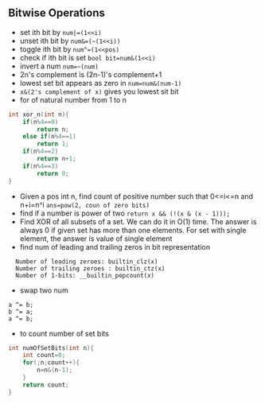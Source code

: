 ## Bitwise Operations
- set ith bit by `num|=(1<<i)`
- unset ith bit by `num&=(~(1<<i))`
- toggle ith bit by `num^=(1<<pos)`
- check if ith bit is set `bool bit=num&(1<<i)`
- invert a num `num=~(num)`
- 2n's complement is (2n-1)'s complement+1
- lowest set bit appears as zero in `num=num&(num-1)`
- `x&(2's complement of x)` gives you lowest sit bit
- for of natural number from 1 to n
```cpp
int xor_n(int n){
    if(n%4==0)
        return n;
    else if(n%4==1)
        return 1;
    if(n%4==2)
        return n+1;
    if(n%4==3)
        return 0;
}
```
- Given a pos int n, find count of positive number such that 0<=i<=n and n+i=n^i `ans=pow(2, coun of zero bits)`
- find if a number is power of two `return x && (!(x & (x - 1))); `
-  Find XOR of all subsets of a set. We can do it in O(1) time. The answer is always 0 if given set has more than one elements. For set with single element, the answer is value of single element
- find num of leading and trailing zeros in bit representation
```
  Number of leading zeroes: builtin_clz(x)
  Number of trailing zeroes : builtin_ctz(x)
  Number of 1-bits: __builtin_popcount(x) 
```
- swap two num
```
a ^= b;
b ^= a; 
a ^= b;
```
- to count number of set bits
```cpp
int numOfSetBits(int n){
    int count=0;
    for(;n;count++){
        n=n&(n-1);
    }
    return count;
}
```


